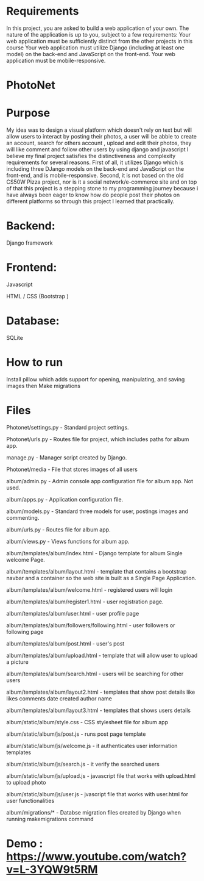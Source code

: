 # Requirements
 In this project, you are asked to build a web application of your own. The nature of the application is up to you, subject to a few requirements:
 Your web application must be sufficiently distinct from the other projects in this course
 Your web application must utilize Django (including at least one model) on the back-end and JavaScript on the front-end.
 Your web application must be mobile-responsive.

# PhotoNet
# Purpose
  My idea was to design a visual platform which doesn't rely on text but will allow users to interact by posting their photos, a user will be abble to create an account, search for others account , upload and edit their photos, they will like comment and follow other users by using django and javascript
I believe my final project satisfies the distinctiveness and complexity requirements for several reasons. First of all, it utilizes Django which is including three DJango models on the back-end and JavaScript on the front-end, and is mobile-responsive. Second, it is not based on the old CS50W Pizza project, nor is it a social network/e-commerce site and on top of that this project is a stepping stone to my programming journey because i have always been eager to know how do people post their photos on different platforms so through this project I learned that practically.

# Backend:
  Django framework

# Frontend:
  Javascript
  
  HTML / CSS (Bootstrap )

# Database:
  SQLite
  
# How to run
  Install pillow which adds support for opening, manipulating, and saving images then 
  Make migrations
  
# Files

  Photonet/settings.py - Standard project settings.

  Photonet/urls.py - Routes file for project, which includes paths for album app.

  manage.py - Manager script created by Django.
  
  Photonet/media - File that stores images of all users
  
  album/admin.py - Admin console app configuration file for album app. Not used.
  
  album/apps.py - Application configuration file.

  album/models.py - Standard three models for user, postings images and commenting.
  
  album/urls.py - Routes file for album app.
  
  album/views.py - Views functions for album app.
  
  album/templates/album/index.html - Django template for album Single welcome Page.

  album/templates/album/layout.html - template that contains a bootstrap navbar and a container        so the web site is built as a Single Page Application.

  album/templates/album/welcome.html - registered users will login 

  album/templates/album/register1.html - user registration page.
  
  album/templates/album/user.html - user profile page
  
  album/templates/album/followers/following.html - user followers or following page
  
  album/templates/album/post.html - user's post
  
  album/templates/album/upload.html -  template that will allow user to upload a picture
  
  album/templates/album/search.html - users will be searching for other users
  
  album/templates/album/layout2.html - templates that show post details like likes comments date created author name 
  
  album/templates/album/layout3.html - templates that shows users details 
  
  album/static/album/style.css - CSS stylesheet file for album app 
  
  album/static/album/js/post.js - runs post page template
  
  album/static/album/js/welcome.js - it authenticates user information templates
  
  album/static/album/js/search.js - it verify the searched users
  
  album/static/album/js/upload.js - javascript file that works with upload.html to upload photo
  
  album/static/album/js/user.js - jvascript file that works with user.html for user functionalities
  

  album/migrations/* - Databse migration files created by Django when running makemigrations command




  
  # Demo : https://www.youtube.com/watch?v=L-3YQW9t5RM

